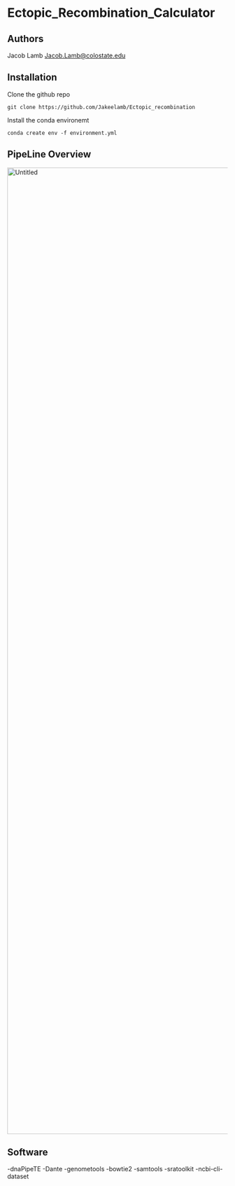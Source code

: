 # Ectopic_Recombination_Calculator

## Authors 
Jacob Lamb 
Jacob.Lamb@colostate.edu
## Installation

Clone the github repo
```
git clone https://github.com/Jakeelamb/Ectopic_recombination
```
Install the conda environemt
```
conda create env -f environment.yml
```
## PipeLine Overview
<img width="2210" alt="Untitled" src="https://github.com/user-attachments/assets/5f2afef5-6222-444f-a2a5-7eefa8e75bd7">

## Software
-dnaPipeTE
-Dante
-genometools
-bowtie2
-samtools
-sratoolkit
-ncbi-cli-dataset
